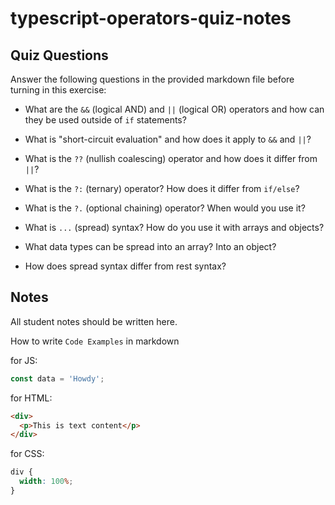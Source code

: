 # typescript-operators-quiz-notes

## Quiz Questions

Answer the following questions in the provided markdown file before turning in this exercise:

- What are the `&&` (logical AND) and `||` (logical OR) operators and how can they be used outside of `if` statements?

- What is "short-circuit evaluation" and how does it apply to `&&` and `||`?

- What is the `??` (nullish coalescing) operator and how does it differ from `||`?

- What is the `?:` (ternary) operator? How does it differ from `if/else`?

- What is the `?.` (optional chaining) operator? When would you use it?

- What is `...` (spread) syntax? How do you use it with arrays and objects?

- What data types can be spread into an array? Into an object?

- How does spread syntax differ from rest syntax?

## Notes

All student notes should be written here.

How to write `Code Examples` in markdown

for JS:

```js
const data = 'Howdy';
```

for HTML:

```html
<div>
  <p>This is text content</p>
</div>
```

for CSS:

```css
div {
  width: 100%;
}
```
